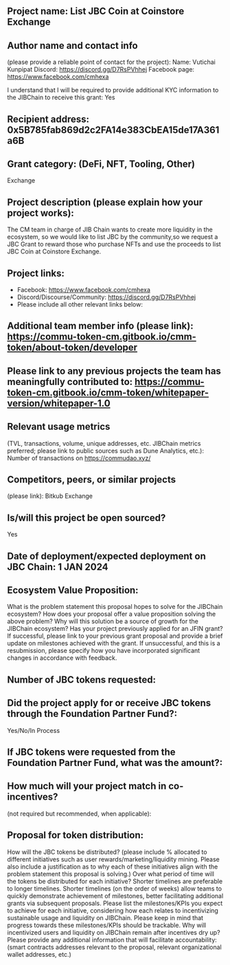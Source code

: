## Project name: List JBC Coin at Coinstore Exchange

## Author name and contact info 
(please provide a reliable point of contact for the project): 
Name: Vutichai Kunpipat
Discord: https://discord.gg/D7RsPVhhej
Facebook page: https://www.facebook.com/cmhexa

I understand that I will be required to provide additional KYC information to the JIBChain  to receive this grant: Yes

## Recipient address: 0x5B785fab869d2c2FA14e383CbEA15de17A361a6B


## Grant category: (DeFi, NFT, Tooling, Other)
Exchange

## Project description (please explain how your project works):
The CM team in charge of JIB Chain wants to create more liquidity in the ecosystem, so we would like to list JBC by the community,so we request a JBC Grant to reward those who purchase NFTs and use the proceeds to list JBC Coin at Coinstore Exchange.

## Project links:

* Facebook: https://www.facebook.com/cmhexa
* Discord/Discourse/Community: https://discord.gg/D7RsPVhhej
* Please include all other relevant links below:

## Additional team member info (please link): https://commu-token-cm.gitbook.io/cmm-token/about-token/developer

## Please link to any previous projects the team has meaningfully contributed to: https://commu-token-cm.gitbook.io/cmm-token/whitepaper-version/whitepaper-1.0

## Relevant usage metrics 
(TVL, transactions, volume, unique addresses, etc. JIBChain metrics preferred; please link to public sources such as Dune Analytics, etc.): Number of transactions on https://commudao.xyz/

## Competitors, peers, or similar projects 
(please link): Bitkub Exchange

## Is/will this project be open sourced? 
Yes


## Date of deployment/expected deployment on JBC Chain: 1 JAN 2024

## Ecosystem Value Proposition:

What is the problem statement this proposal hopes to solve for the JIBChain ecosystem?
How does your proposal offer a value proposition solving the above problem?
Why will this solution be a source of growth for the JIBChain ecosystem?
Has your project previously applied for an JFIN grant? If successful, please link to your previous grant proposal and provide a brief update on milestones achieved with the grant. If unsuccessful, and this is a resubmission, please specify how you have incorporated significant changes in accordance with feedback.

## Number of JBC tokens requested:

## Did the project apply for or receive JBC tokens through the Foundation Partner Fund?:
Yes/No/In Process

## If JBC tokens were requested from the Foundation Partner Fund, what was the amount?:

## How much will your project match in co-incentives? 
(not required but recommended, when applicable):

## Proposal for token distribution:

How will the JBC tokens be distributed? (please include % allocated to different initiatives such as user rewards/marketing/liquidity mining. Please also include a justification as to why each of these initiatives align with the problem statement this proposal is solving.)
Over what period of time will the tokens be distributed for each initiative? Shorter timelines are preferable to longer timelines. Shorter timelines (on the order of weeks) allow teams to quickly demonstrate achievement of milestones, better facilitating additional grants via subsequent proposals.
Please list the milestones/KPIs you expect to achieve for each initiative, considering how each relates to incentivizing sustainable usage and liquidity on JIBChain. Please keep in mind that progress towards these milestones/KPIs should be trackable.
Why will incentivized users and liquidity on JIBChain remain after incentives dry up?
Please provide any additional information that will facilitate accountability:(smart contracts addresses relevant to the proposal, relevant organizational wallet addresses, etc.)
